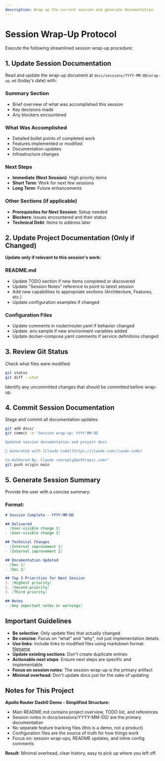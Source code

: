 ```yaml
---
description: Wrap up the current session and generate documentation
---
```


# Session Wrap-Up Protocol

Execute the following streamlined session wrap-up procedure:

## 1. Update Session Documentation

Read and update the wrap-up document at `docs/sessions/YYYY-MM-DD/wrap-up.md` (today's date) with:

### Summary Section
- Brief overview of what was accomplished this session
- Key decisions made
- Any blockers encountered

### What Was Accomplished
- Detailed bullet points of completed work
- Features implemented or modified
- Documentation updates
- Infrastructure changes

### Next Steps
- **Immediate (Next Session)**: High priority items
- **Short Term**: Work for next few sessions
- **Long Term**: Future enhancements

### Other Sections (if applicable)
- **Prerequisites for Next Session**: Setup needed
- **Blockers**: Issues encountered and their status
- **Technical Debt**: Items to address later

## 2. Update Project Documentation (Only if Changed)

**Update only if relevant to this session's work:**

### README.md
- Update TODO section if new items completed or discovered
- Update "Session Notes" reference to point to latest session
- Add new capabilities to appropriate sections (Architecture, Features, etc.)
- Update configuration examples if changed

### Configuration Files
- Update comments in router/router.yaml if behavior changed
- Update .env.sample if new environment variables added
- Update docker-compose.yaml comments if service definitions changed

## 3. Review Git Status

Check what files were modified:
```bash
git status
git diff --stat
```

Identify any uncommitted changes that should be committed before wrap-up.

## 4. Commit Session Documentation

Stage and commit all documentation updates:
```bash
git add docs/
git commit -m "Session wrap-up: YYYY-MM-DD

Updated session documentation and project docs

🤖 Generated with [Claude Code](https://claude.com/claude-code)

Co-Authored-By: Claude <noreply@anthropic.com>"
git push origin main
```

## 5. Generate Session Summary

Provide the user with a concise summary:

### Format:
```markdown
# Session Complete - YYYY-MM-DD

## Delivered
- [User-visible change 1]
- [User-visible change 2]

## Technical Changes
- [Internal improvement 1]
- [Internal improvement 2]

## Documentation Updated
- [Doc 1]
- [Doc 2]

## Top 3 Priorities for Next Session
1. [Highest priority]
2. [Second priority]
3. [Third priority]

## Notes
- [Any important notes or warnings]
```

## Important Guidelines

- **Be selective**: Only update files that actually changed
- **Be concise**: Focus on "what" and "why", not just implementation details
- **Use links**: Include links to modified files using markdown format: [filename](path/to/file)
- **Update existing sections**: Don't create duplicate entries
- **Actionable next steps**: Ensure next steps are specific and implementable
- **Focus on session notes**: The session wrap-up is the primary artifact
- **Minimal overhead**: Don't update docs just for the sake of updating

## Notes for This Project

**Apollo Router Dash0 Demo - Simplified Structure:**
- Main README.md contains project overview, TODO list, and references
- Session notes in docs/sessions/YYYY-MM-DD/ are the primary documentation
- No separate feature tracking files (this is a demo, not a product)
- Configuration files are the source of truth for how things work
- Focus on: session wrap-ups, README updates, and inline config comments

**Result**: Minimal overhead, clear history, easy to pick up where you left off.
